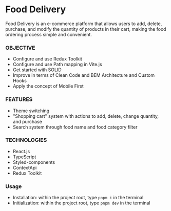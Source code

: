 # Food Delivery

Food Delivery is an e-commerce platform that allows users to add, delete, purchase, and modify the quantity of products in their cart, making the food ordering process simple and convenient.

### OBJECTIVE

-   Configure and use Redux Toolkit
-   Configure and use Path mapping in Vite.js
-   Get started with SOLID
-   Improve in terms of Clean Code and BEM Architecture and Custom Hooks
-   Apply the concept of Mobile First

### FEATURES

-   Theme switching
-   "Shopping cart" system with actions to add, delete, change quantity, and purchase
-   Search system through food name and food category filter

### TECHNOLOGIES

-   React.js
-   TypeScript
-   Styled-components
-   ContextApi
-   Redux Toolkit

### Usage

-   Installation: within the project root, type `pnpm i` in the terminal
-   Initialization: within the project root, type `pnpm dev` in the terminal

